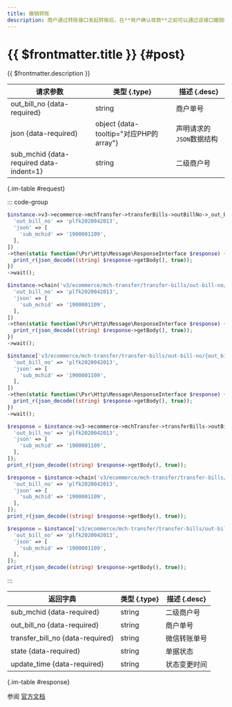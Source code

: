 ```yaml
---
title: 撤销转账
description: 商户通过转账接口发起转账后，在**用户确认收款**之前可以通过该接口撤销转账。该接口返回成功仅表示撤销请求已受理，系统会异步处理退款等操作，以最终查询单据返回状态为准。
---
```


# {{ $frontmatter.title }} {#post}

{{ $frontmatter.description }}

| 请求参数 | 类型 {.type} | 描述 {.desc}
| --- | --- | ---
| out_bill_no {data-required} | string | 商户单号
| json {data-required} | object {data-tooltip="对应PHP的array"} | 声明请求的`JSON`数据结构
| sub_mchid {data-required data-indent=1} | string | 二级商户号

{.im-table #request}

::: code-group

```php [异步纯链式]
$instance->v3->ecommerce->mchTransfer->transferBills->outBillNo->_out_bill_no_->cancel->postAsync([
  'out_bill_no' => 'plfk2020042013',
  'json' => [
    'sub_mchid' => '1900001109',
  ],
])
->then(static function(\Psr\Http\Message\ResponseInterface $response) {
  print_r(json_decode((string) $response->getBody(), true));
})
->wait();
```

```php [异步声明式]
$instance->chain('v3/ecommerce/mch-transfer/transfer-bills/out-bill-no/{out_bill_no}/cancel')->postAsync([
  'out_bill_no' => 'plfk2020042013',
  'json' => [
    'sub_mchid' => '1900001109',
  ],
])
->then(static function(\Psr\Http\Message\ResponseInterface $response) {
  print_r(json_decode((string) $response->getBody(), true));
})
->wait();
```

```php [异步属性式]
$instance['v3/ecommerce/mch-transfer/transfer-bills/out-bill-no/{out_bill_no}/cancel']->postAsync([
  'out_bill_no' => 'plfk2020042013',
  'json' => [
    'sub_mchid' => '1900001109',
  ],
])
->then(static function(\Psr\Http\Message\ResponseInterface $response) {
  print_r(json_decode((string) $response->getBody(), true));
})
->wait();
```

```php [同步纯链式]
$response = $instance->v3->ecommerce->mchTransfer->transferBills->outBillNo->_out_bill_no_->cancel->post([
  'out_bill_no' => 'plfk2020042013',
  'json' => [
    'sub_mchid' => '1900001109',
  ],
]);
print_r(json_decode((string) $response->getBody(), true));
```

```php [同步声明式]
$response = $instance->chain('v3/ecommerce/mch-transfer/transfer-bills/out-bill-no/{out_bill_no}/cancel')->post([
  'out_bill_no' => 'plfk2020042013',
  'json' => [
    'sub_mchid' => '1900001109',
  ],
]);
print_r(json_decode((string) $response->getBody(), true));
```

```php [同步属性式]
$response = $instance['v3/ecommerce/mch-transfer/transfer-bills/out-bill-no/{out_bill_no}/cancel']->post([
  'out_bill_no' => 'plfk2020042013',
  'json' => [
    'sub_mchid' => '1900001109',
  ],
]);
print_r(json_decode((string) $response->getBody(), true));
```

:::

| 返回字典 | 类型 {.type} | 描述 {.desc}
| --- | --- | ---
| sub_mchid {data-required} | string | 二级商户号
| out_bill_no {data-required} | string | 商户单号
| transfer_bill_no {data-required} | string | 微信转账单号
| state {data-required} | string | 单据状态
| update_time {data-required} | string | 状态变更时间

{.im-table #response}

参阅 [官方文档](https://pay.weixin.qq.com/docs/partner/apis/platsolution-mch-transfer/transfer-bill/cancel-transfer.html)
